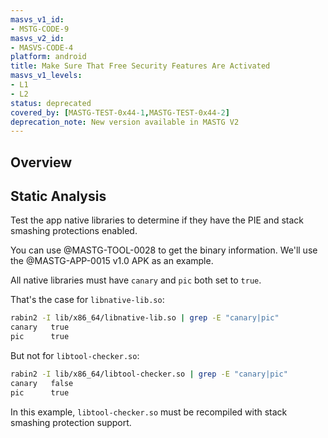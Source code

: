 ```yaml
---
masvs_v1_id:
- MSTG-CODE-9
masvs_v2_id:
- MASVS-CODE-4
platform: android
title: Make Sure That Free Security Features Are Activated
masvs_v1_levels:
- L1
- L2
status: deprecated
covered_by: [MASTG-TEST-0x44-1,MASTG-TEST-0x44-2]
deprecation_note: New version available in MASTG V2
---
```


## Overview

## Static Analysis

Test the app native libraries to determine if they have the PIE and stack smashing protections enabled.

You can use @MASTG-TOOL-0028 to get the binary information. We'll use the @MASTG-APP-0015 v1.0 APK as an example.

All native libraries must have `canary` and `pic` both set to `true`.

That's the case for `libnative-lib.so`:

```sh
rabin2 -I lib/x86_64/libnative-lib.so | grep -E "canary|pic"
canary   true
pic      true
```

But not for `libtool-checker.so`:

```sh
rabin2 -I lib/x86_64/libtool-checker.so | grep -E "canary|pic"
canary   false
pic      true
```

In this example, `libtool-checker.so` must be recompiled with stack smashing protection support.
